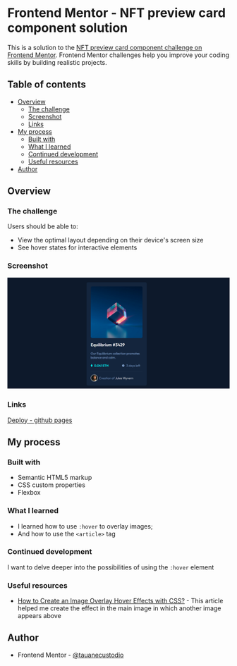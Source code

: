 # Frontend Mentor - NFT preview card component solution

This is a solution to the [NFT preview card component challenge on Frontend Mentor](https://www.frontendmentor.io/challenges/nft-preview-card-component-SbdUL_w0U). Frontend Mentor challenges help you improve your coding skills by building realistic projects. 

## Table of contents

- [Overview](#overview)
  - [The challenge](#the-challenge)
  - [Screenshot](#screenshot)
  - [Links](#links)
- [My process](#my-process)
  - [Built with](#built-with)
  - [What I learned](#what-i-learned)
  - [Continued development](#continued-development)
  - [Useful resources](#useful-resources)
- [Author](#author)

## Overview

### The challenge

Users should be able to:

- View the optimal layout depending on their device's screen size
- See hover states for interactive elements

### Screenshot
![](./screenshot.png)

### Links

[Deploy - github pages](https://tauanecustodio.github.io/frontend_mentor/nft_preview_card_component)

## My process

### Built with

- Semantic HTML5 markup
- CSS custom properties
- Flexbox

### What I learned

- I learned how to use ```:hover``` to overlay images;
- And how to use the ```<article>``` tag

### Continued development

I want to delve deeper into the possibilities of using the ```:hover``` element

### Useful resources

- [How to Create an Image Overlay Hover Effects with CSS?](https://www.scaler.com/topics/css-hover-effects-image/) - This article helped me create the effect in the main image in which another image appears above

## Author

- Frontend Mentor - [@tauanecustodio](https://www.frontendmentor.io/profile/TauaneCustodio)